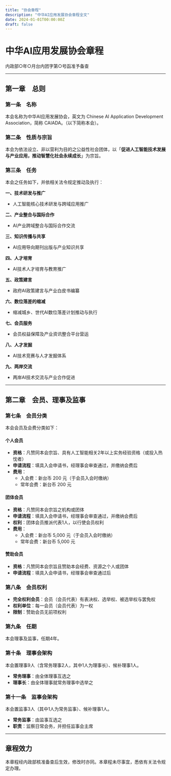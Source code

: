 ```yaml
---
title: "协会章程"
description: "中华AI应用发展协会章程全文"
date: 2024-01-01T00:00:00Z
draft: false
---
```


# 中华AI应用发展协会章程

内政部○年○月台内团字第○号函准予备查

---

## 第一章　总则

### 第一条　名称
本会名称为中华AI应用发展协会，英文为 Chinese AI Application Development Association，简称 CAIADA。（以下简称本会）。

### 第二条　性质与宗旨
本会为依法设立、非以营利为目的之公益性社会团体，以「**促进人工智能技术发展与产业应用，推动智慧化社会永续成长**」为宗旨。

### 第三条　任务
本会之任务如下，并依相关法令规定推动及执行：

**一、技术研发与推广**
- 人工智能核心技术研发与跨域应用推广

**二、产业整合与国际合作**
- AI产业跨域整合与国际合作交流

**三、知识传播与共享**
- AI应用导向期刊出版与产业知识共享

**四、人才培育**
- AI技术人才培育与教育推广

**五、政策建言**
- 政府AI政策建言与产业白皮书编纂

**六、数位落差的缩减**
- 缩减城乡、世代AI数位落差计划推动与执行

**七、会员服务**
- 会员权益保障及产业资讯整合平台营运

**八、人才发掘**
- AI技术竞赛与人才发掘体系

**九、两岸交流**
- 两岸AI技术交流与产业合作促进

---

## 第二章　会员、理事及监事

### 第七条　会员分类
本会会员及会费分类如下：

#### 个人会员
- **资格**：凡赞同本会宗旨、具有人工智能相关2年以上实务经验资格（或投入热忱者）
- **申请流程**：填具入会申请书，经理事会审查通过，并缴纳会费后
- **费用**：
  - 入会费：新台币 200 元（于会员入会时缴纳）
  - 常年会费：新台币 200 元

#### 团体会员
- **资格**：凡赞同本会宗旨之机构或团体
- **申请流程**：填具入会申请书，经理事会审查通过，并缴纳会费后
- **权利**：团体会员推派代表1人，以行使会员权利
- **费用**：
  - 入会费：新台币 5,000 元（于会员入会时缴纳）
  - 常年会费：新台币 5,000 元

#### 赞助会员
- **资格**：凡赞同本会宗旨且赞助本会经费、资源之个人或团体
- **申请流程**：填具入会申请书，经理事会审查通过后

### 第八条　会员权利
- **完全权利会员**：会员（会员代表）有表决权、选举权、被选举权与罢免权
- **权利单位**：每一会员（会员代表）为一权
- **限制**：赞助会员无前项权利

### 第九条　任期
本会理事及监事，任期4年。

### 第十条　理事会架构
本会置理事9人（含常务理事2人，其中1人为理事长）、候补理事1人。
- **常务理事**：由全体理事互选之
- **理事长**：由全体理事就常务理事中选举之

### 第十一条　监事会架构
本会置监事3人（其中1人为常务监事）、候补理事1人。
- **常务监事**：由监事互选之
- **职责**：监察日常会务，并担任监事会主席

---

## 章程效力

本章程经内政部核准备查后生效，修改时亦同。本章程未尽事宜，悉依有关法令规定办理。